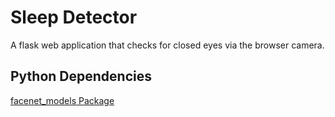 # Sleep Detector
A flask web application that checks for closed eyes via the browser camera.

## Python Dependencies
[facenet_models Package](https://github.com/CogWorksBWSI/facenet_models)
